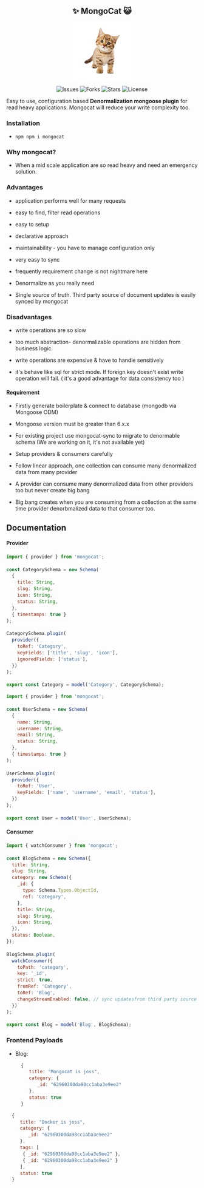 <h2 align="center"> ✨ <b>MongoCat</b> 😺 </h2>

<p align="center">
<img 
  src="./docs/logo.png"
  alt="Mongocat"
  height="150px"
  style="height:150px;margin: 0px 15%;text-align:center;"/>
</p>
<p align="center">
<img src="https://img.shields.io/github/issues/samayun/mongocat" alt="Issues">
<img src="https://img.shields.io/github/forks/samayun/mongocat" alt="Forks">
<img src="https://img.shields.io/github/stars/samayun/mongocat?color=%2312ff65&label=Stars&logo=Star&logoColor=green&style=flat" alt="Stars">
<img src="https://img.shields.io/github/license/samayun/mongocat" alt="License">

<a href="https://twitter.com/intent/tweet?text=What an library ! Wow !Check It =>  :&url=https://github.com/samayun/mongocat"> 
</a>
</p>

Easy to use, configuration based <b>Denormalization mongoose plugin</b> for read heavy applications. Mongocat will reduce your write complexity too.

### Installation

- `npm npm i mongocat`

### Why mongocat?

- When a mid scale application are so read heavy and need an emergency solution.

### Advantages

- application performs well for many requests

- easy to find, filter read operations

- easy to setup

- declarative approach

- maintainability - you have to manage configuration only

- very easy to sync

- frequently requirement change is not nightmare here

- Denormalize as you really need

- Single source of truth. Third party source of document updates is easily synced by mongocat

### Disadvantages

- write operations are so slow

- too much abstraction- denormalizable operations are hidden from business logic.

- write operations are expensive & have to handle sensitively

- it's behave like sql for strict mode. If foreign key doesn't exist write operation will fail. (
  it's a good advantage for data consistency too
  )

#### Requirement

- Firstly generate boilerplate & connect to database (mongodb via Mongoose ODM)

- Mongoose version must be greater than 6.x.x

- For existing project use mongocat-sync to migrate to denormable schema (We are working on it, it's not available yet)

- Setup providers & consumers carefully

- Follow linear approach, one collection can consume many denormalized data from many provider

- A provider can consume many denormalized data from other providers too but never create big bang

- Big bang creates when you are consuming from a collection at the same time provider denorbmalized data to that consumer too.

## Documentation

#### Provider

```js
import { provider } from 'mongocat';

const CategorySchema = new Schema(
  {
    title: String,
    slug: String,
    icon: String,
    status: String,
  },
  { timestamps: true }
);

CategorySchema.plugin(
  provider({
    toRef: 'Category',
    keyFields: ['title', 'slug', 'icon'],
    ignoredFields: ['status'],
  })
);

export const Category = model('Category', CategorySchema);
```

```js
import { provider } from 'mongocat';

const UserSchema = new Schema(
  {
    name: String,
    username: String,
    email: String,
    status: String,
  },
  { timestamps: true }
);

UserSchema.plugin(
  provider({
    toRef: 'User',
    keyFields: ['name', 'username', 'email', 'status'],
  })
);

export const User = model('User', UserSchema);
```

#### Consumer

```js
import { watchConsumer } from 'mongocat';

const BlogSchema = new Schema({
  title: String,
  slug: String,
  category: new Schema({
    _id: {
      type: Schema.Types.ObjectId,
      ref: 'Category',
    },
    title: String,
    slug: String,
    icon: String,
  }),
  status: Boolean,
});

BlogSchema.plugin(
  watchConsumer({
    toPath: 'category',
    key: '_id',
    strict: true,
    fromRef: 'Category',
    toRef: 'Blog',
    changeStreamEnabled: false, // sync updatesfrom third party source
  })
);

export const Blog = model('Blog', BlogSchema);
```

### Frontend Payloads

- Blog:

  ```js
    {
       title: "Mongocat is joss",
       category: {
          _id: "62960300da98cc1aba3e9ee2"
       },
       status: true
    }
  ```

```js
  {
     title: "Docker is joss",
     category: {
        _id: "62960300da98cc1aba3e9ee2"
     },
     tags: [
      { _id: "62960300da98cc1aba3e9ee2" },
      { _id: "62960300da98cc1aba3e9ee2" }
     ],
     status: true
  }
```
